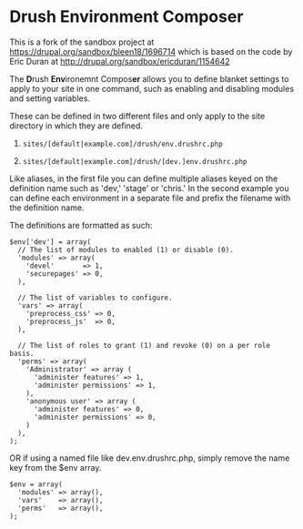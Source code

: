 # Drush Environment Composer
This is a fork of the sandbox project at https://drupal.org/sandbox/bleen18/1696714
which is based on the code by Eric Duran at http://drupal.org/sandbox/ericduran/1154642

The **D**rush **Env**ironemnt Compos**er** allows you to define blanket settings to apply to
your site in one command, such as enabling and disabling modules and setting
variables.

These can be defined in two different files and only apply to the site directory
in which they are defined.

1. `sites/[default|example.com]/drush/env.drushrc.php`

2. `sites/[default|example.com]/drush/[dev.]env.drushrc.php`


Like aliases, in the first file you can define multiple aliases keyed on the
definition name such as 'dev,' 'stage' or 'chris.' In the second example you can
define each environment in a separate file and prefix the filename with the
definition name.

The definitions are formatted as such:

    $env['dev'] = array(
      // The list of modules to enabled (1) or disable (0).
      'modules' => array(
        'devel'       => 1,
        'securepages' => 0,
      ),

      // The list of variables to configure.
      'vars' => array(
        'preprocess_css' => 0,
        'preprocess_js'  => 0,
      ),

      // The list of roles to grant (1) and revoke (0) on a per role basis.
      'perms' => array(
        'Administrator' => array (
          'administer features' => 1,
          'administer permissions' => 1,
        ),
        'anonymous user' => array (
          'administer features' => 0,
          'administer permissions' => 0,
        )
      ),
    );

OR if using a named file like dev.env.drushrc.php, simply remove the name key
from the $env array.

    $env = array(
      'modules' => array(),
      'vars'    => array(),
      'perms'   => array(),
    );
